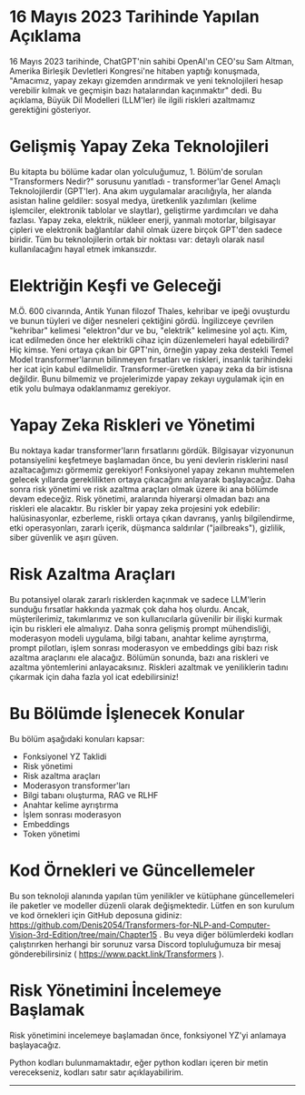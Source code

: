 # 16 Mayıs 2023 Tarihinde Yapılan Açıklama
16 Mayıs 2023 tarihinde, ChatGPT'nin sahibi OpenAI'ın CEO'su Sam Altman, Amerika Birleşik Devletleri Kongresi'ne hitaben yaptığı konuşmada, "Amacımız, yapay zekayı gizemden arındırmak ve yeni teknolojileri hesap verebilir kılmak ve geçmişin bazı hatalarından kaçınmaktır" dedi. Bu açıklama, Büyük Dil Modelleri (LLM'ler) ile ilgili riskleri azaltmamız gerektiğini gösteriyor.

# Gelişmiş Yapay Zeka Teknolojileri
Bu kitapta bu bölüme kadar olan yolculuğumuz, 1. Bölüm'de sorulan "Transformers Nedir?" sorusunu yanıtladı - transformer'lar Genel Amaçlı Teknolojilerdir (GPT'ler). Ana akım uygulamalar aracılığıyla, her alanda asistan haline geldiler: sosyal medya, üretkenlik yazılımları (kelime işlemciler, elektronik tablolar ve slaytlar), geliştirme yardımcıları ve daha fazlası. Yapay zeka, elektrik, nükleer enerji, yanmalı motorlar, bilgisayar çipleri ve elektronik bağlantılar dahil olmak üzere birçok GPT'den sadece biridir. Tüm bu teknolojilerin ortak bir noktası var: detaylı olarak nasıl kullanılacağını hayal etmek imkansızdır.

# Elektriğin Keşfi ve Geleceği
M.Ö. 600 civarında, Antik Yunan filozof Thales, kehribar ve ipeği ovuşturdu ve bunun tüyleri ve diğer nesneleri çektiğini gördü. İngilizceye çevrilen "kehribar" kelimesi "elektron"dur ve bu, "elektrik" kelimesine yol açtı. Kim, icat edilmeden önce her elektrikli cihaz için düzenlemeleri hayal edebilirdi? Hiç kimse. Yeni ortaya çıkan bir GPT'nin, örneğin yapay zeka destekli Temel Model transformer'larının bilinmeyen fırsatları ve riskleri, insanlık tarihindeki her icat için kabul edilmelidir. Transformer-üretken yapay zeka da bir istisna değildir. Bunu bilmemiz ve projelerimizde yapay zekayı uygulamak için en etik yolu bulmaya odaklanmamız gerekiyor.

# Yapay Zeka Riskleri ve Yönetimi
Bu noktaya kadar transformer'ların fırsatlarını gördük. Bilgisayar vizyonunun potansiyelini keşfetmeye başlamadan önce, bu yeni devlerin risklerini nasıl azaltacağımızı görmemiz gerekiyor! Fonksiyonel yapay zekanın muhtemelen gelecek yıllarda gereklilikten ortaya çıkacağını anlayarak başlayacağız. Daha sonra risk yönetimi ve risk azaltma araçları olmak üzere iki ana bölümde devam edeceğiz. Risk yönetimi, aralarında hiyerarşi olmadan bazı ana riskleri ele alacaktır. Bu riskler bir yapay zeka projesini yok edebilir: halüsinasyonlar, ezberleme, riskli ortaya çıkan davranış, yanlış bilgilendirme, etki operasyonları, zararlı içerik, düşmanca saldırılar ("jailbreaks"), gizlilik, siber güvenlik ve aşırı güven.

# Risk Azaltma Araçları
Bu potansiyel olarak zararlı risklerden kaçınmak ve sadece LLM'lerin sunduğu fırsatlar hakkında yazmak çok daha hoş olurdu. Ancak, müşterilerimiz, takımlarımız ve son kullanıcılarla güvenilir bir ilişki kurmak için bu riskleri ele almalıyız. Daha sonra gelişmiş prompt mühendisliği, moderasyon modeli uygulama, bilgi tabanı, anahtar kelime ayrıştırma, prompt pilotları, işlem sonrası moderasyon ve embeddings gibi bazı risk azaltma araçlarını ele alacağız. Bölümün sonunda, bazı ana riskleri ve azaltma yöntemlerini anlayacaksınız. Riskleri azaltmak ve yeniliklerin tadını çıkarmak için daha fazla yol icat edebilirsiniz!

# Bu Bölümde İşlenecek Konular
Bu bölüm aşağıdaki konuları kapsar:
- Fonksiyonel YZ Taklidi
- Risk yönetimi
- Risk azaltma araçları
- Moderasyon transformer'ları
- Bilgi tabanı oluşturma, RAG ve RLHF
- Anahtar kelime ayrıştırma
- İşlem sonrası moderasyon
- Embeddings
- Token yönetimi

# Kod Örnekleri ve Güncellemeler
Bu son teknoloji alanında yapılan tüm yenilikler ve kütüphane güncellemeleri ile paketler ve modeller düzenli olarak değişmektedir. Lütfen en son kurulum ve kod örnekleri için GitHub deposuna gidiniz: https://github.com/Denis2054/Transformers-for-NLP-and-Computer-Vision-3rd-Edition/tree/main/Chapter15 . Bu veya diğer bölümlerdeki kodları çalıştırırken herhangi bir sorunuz varsa Discord topluluğumuza bir mesaj gönderebilirsiniz ( https://www.packt.link/Transformers ).

# Risk Yönetimini İncelemeye Başlamak
Risk yönetimini incelemeye başlamadan önce, fonksiyonel YZ'yi anlamaya başlayacağız.

Python kodları bulunmamaktadır, eğer python kodları içeren bir metin verecekseniz, kodları satır satır açıklayabilirim.

---

